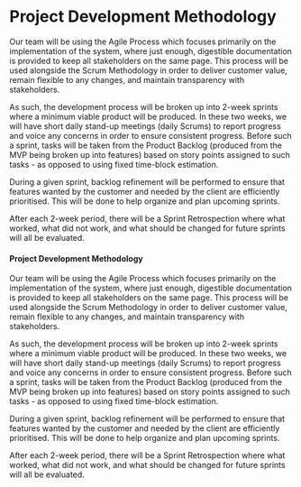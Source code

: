 # **Project Development Methodology**

Our team will be using the Agile Process which focuses primarily on the implementation of the system, where just enough, digestible documentation is provided to keep all stakeholders on the same page. This process will be used alongside the Scrum Methodology in order to deliver customer value, remain flexible to any changes, and maintain transparency with stakeholders.

As such, the development process will be broken up into 2-week sprints where a minimum viable product will be produced. In these two weeks, we will have short daily stand-up meetings (daily Scrums) to report progress and voice any concerns in order to ensure consistent progress. Before such a sprint, tasks will be taken from the Product Backlog (produced from the MVP being broken up into features) based on story points assigned to such tasks \- as opposed to using fixed time-block estimation. 

During a given sprint, backlog refinement will be performed to ensure that features wanted by the customer and needed by the client are efficiently prioritised. This will be done to help organize and plan upcoming sprints. 

After each 2-week period, there will be a Sprint Retrospection where what worked, what did not work, and what should be changed for future sprints will all be evaluated.

#### **Project Development Methodology**

Our team will be using the Agile Process which focuses primarily on the implementation of the system, where just enough, digestible documentation is provided to keep all stakeholders on the same page. This process will be used alongside the Scrum Methodology in order to deliver customer value, remain flexible to any changes, and maintain transparency with stakeholders.

As such, the development process will be broken up into 2-week sprints where a minimum viable product will be produced. In these two weeks, we will have short daily stand-up meetings (daily Scrums) to report progress and voice any concerns in order to ensure consistent progress. Before such a sprint, tasks will be taken from the Product Backlog (produced from the MVP being broken up into features) based on story points assigned to such tasks \- as opposed to using fixed time-block estimation. 

During a given sprint, backlog refinement will be performed to ensure that features wanted by the customer and needed by the client are efficiently prioritised. This will be done to help organize and plan upcoming sprints. 

After each 2-week period, there will be a Sprint Retrospection where what worked, what did not work, and what should be changed for future sprints will all be evaluated.

#### 

